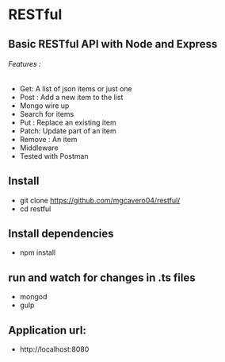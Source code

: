 # RESTful
## Basic RESTful API with Node and Express
###### Features :
- Get: A list of json items or  just one
- Post : Add a new item to the list
- Mongo wire up
- Search for items
- Put : Replace an existing item
- Patch: Update  part of an item
- Remove : An item
- Middleware
- Tested  with Postman

## Install
- git clone https://github.com/mgcavero04/restful/
- cd  restful

## Install dependencies
- npm install

## run and watch for changes in .ts files
- mongod
- gulp

## Application url: 
- http://localhost:8080


